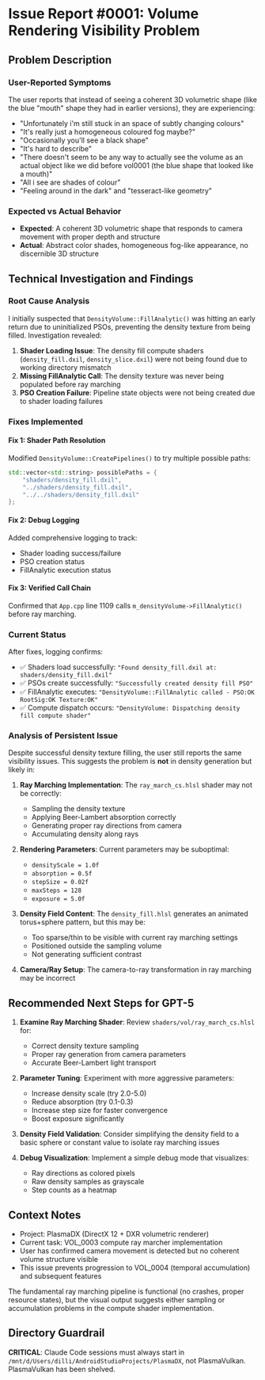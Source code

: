 # Issue Report #0001: Volume Rendering Visibility Problem

## Problem Description

### User-Reported Symptoms
The user reports that instead of seeing a coherent 3D volumetric shape (like the blue "mouth" shape they had in earlier versions), they are experiencing:

- "Unfortunately i'm still stuck in an space of subtly changing colours"
- "It's really just a homogeneous coloured fog maybe?"
- "Occasionally you'll see a black shape"
- "It's hard to describe"
- "There doesn't seem to be any way to actually see the volume as an actual object like we did before vol0001 (the blue shape that looked like a mouth)"
- "All i see are shades of colour"
- "Feeling around in the dark" and "tesseract-like geometry"

### Expected vs Actual Behavior
- **Expected**: A coherent 3D volumetric shape that responds to camera movement with proper depth and structure
- **Actual**: Abstract color shades, homogeneous fog-like appearance, no discernible 3D structure

## Technical Investigation and Findings

### Root Cause Analysis
I initially suspected that `DensityVolume::FillAnalytic()` was hitting an early return due to uninitialized PSOs, preventing the density texture from being filled. Investigation revealed:

1. **Shader Loading Issue**: The density fill compute shaders (`density_fill.dxil`, `density_slice.dxil`) were not being found due to working directory mismatch
2. **Missing FillAnalytic Call**: The density texture was never being populated before ray marching
3. **PSO Creation Failure**: Pipeline state objects were not being created due to shader loading failures

### Fixes Implemented

#### Fix 1: Shader Path Resolution
Modified `DensityVolume::CreatePipelines()` to try multiple possible paths:
```cpp
std::vector<std::string> possiblePaths = {
    "shaders/density_fill.dxil",
    "../shaders/density_fill.dxil",
    "../../shaders/density_fill.dxil"
};
```

#### Fix 2: Debug Logging
Added comprehensive logging to track:
- Shader loading success/failure
- PSO creation status
- FillAnalytic execution status

#### Fix 3: Verified Call Chain
Confirmed that `App.cpp` line 1109 calls `m_densityVolume->FillAnalytic()` before ray marching.

### Current Status
After fixes, logging confirms:
- ✅ Shaders load successfully: `"Found density_fill.dxil at: shaders/density_fill.dxil"`
- ✅ PSOs create successfully: `"Successfully created density fill PSO"`
- ✅ FillAnalytic executes: `"DensityVolume::FillAnalytic called - PSO:OK RootSig:OK Texture:OK"`
- ✅ Compute dispatch occurs: `"DensityVolume: Dispatching density fill compute shader"`

### Analysis of Persistent Issue

Despite successful density texture filling, the user still reports the same visibility issues. This suggests the problem is **not** in density generation but likely in:

1. **Ray Marching Implementation**: The `ray_march_cs.hlsl` shader may not be correctly:
   - Sampling the density texture
   - Applying Beer-Lambert absorption correctly
   - Generating proper ray directions from camera
   - Accumulating density along rays

2. **Rendering Parameters**: Current parameters may be suboptimal:
   - `densityScale = 1.0f`
   - `absorption = 0.5f`
   - `stepSize = 0.02f`
   - `maxSteps = 128`
   - `exposure = 5.0f`

3. **Density Field Content**: The `density_fill.hlsl` generates an animated torus+sphere pattern, but this may be:
   - Too sparse/thin to be visible with current ray marching settings
   - Positioned outside the sampling volume
   - Not generating sufficient contrast

4. **Camera/Ray Setup**: The camera-to-ray transformation in ray marching may be incorrect

## Recommended Next Steps for GPT-5

1. **Examine Ray Marching Shader**: Review `shaders/vol/ray_march_cs.hlsl` for:
   - Correct density texture sampling
   - Proper ray generation from camera parameters
   - Accurate Beer-Lambert light transport

2. **Parameter Tuning**: Experiment with more aggressive parameters:
   - Increase density scale (try 2.0-5.0)
   - Reduce absorption (try 0.1-0.3)
   - Increase step size for faster convergence
   - Boost exposure significantly

3. **Density Field Validation**: Consider simplifying the density field to a basic sphere or constant value to isolate ray marching issues

4. **Debug Visualization**: Implement a simple debug mode that visualizes:
   - Ray directions as colored pixels
   - Raw density samples as grayscale
   - Step counts as a heatmap

## Context Notes
- Project: PlasmaDX (DirectX 12 + DXR volumetric renderer)
- Current task: VOL_0003 compute ray marcher implementation
- User has confirmed camera movement is detected but no coherent volume structure visible
- This issue prevents progression to VOL_0004 (temporal accumulation) and subsequent features

The fundamental ray marching pipeline is functional (no crashes, proper resource states), but the visual output suggests either sampling or accumulation problems in the compute shader implementation.

## Directory Guardrail
**CRITICAL**: Claude Code sessions must always start in `/mnt/d/Users/dilli/AndroidStudioProjects/PlasmaDX`, not PlasmaVulkan. PlasmaVulkan has been shelved.